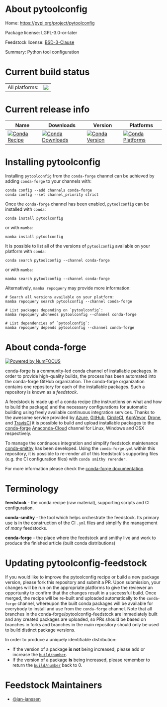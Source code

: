 About pytoolconfig
==================

Home: https://pypi.org/project/pytoolconfig

Package license: LGPL-3.0-or-later

Feedstock license: [BSD-3-Clause](https://github.com/conda-forge/pytoolconfig-feedstock/blob/main/LICENSE.txt)

Summary: Python tool configuration

Current build status
====================


<table><tr><td>All platforms:</td>
    <td>
      <a href="https://dev.azure.com/conda-forge/feedstock-builds/_build/latest?definitionId=16487&branchName=main">
        <img src="https://dev.azure.com/conda-forge/feedstock-builds/_apis/build/status/pytoolconfig-feedstock?branchName=main">
      </a>
    </td>
  </tr>
</table>

Current release info
====================

| Name | Downloads | Version | Platforms |
| --- | --- | --- | --- |
| [![Conda Recipe](https://img.shields.io/badge/recipe-pytoolconfig-green.svg)](https://anaconda.org/conda-forge/pytoolconfig) | [![Conda Downloads](https://img.shields.io/conda/dn/conda-forge/pytoolconfig.svg)](https://anaconda.org/conda-forge/pytoolconfig) | [![Conda Version](https://img.shields.io/conda/vn/conda-forge/pytoolconfig.svg)](https://anaconda.org/conda-forge/pytoolconfig) | [![Conda Platforms](https://img.shields.io/conda/pn/conda-forge/pytoolconfig.svg)](https://anaconda.org/conda-forge/pytoolconfig) |

Installing pytoolconfig
=======================

Installing `pytoolconfig` from the `conda-forge` channel can be achieved by adding `conda-forge` to your channels with:

```
conda config --add channels conda-forge
conda config --set channel_priority strict
```

Once the `conda-forge` channel has been enabled, `pytoolconfig` can be installed with `conda`:

```
conda install pytoolconfig
```

or with `mamba`:

```
mamba install pytoolconfig
```

It is possible to list all of the versions of `pytoolconfig` available on your platform with `conda`:

```
conda search pytoolconfig --channel conda-forge
```

or with `mamba`:

```
mamba search pytoolconfig --channel conda-forge
```

Alternatively, `mamba repoquery` may provide more information:

```
# Search all versions available on your platform:
mamba repoquery search pytoolconfig --channel conda-forge

# List packages depending on `pytoolconfig`:
mamba repoquery whoneeds pytoolconfig --channel conda-forge

# List dependencies of `pytoolconfig`:
mamba repoquery depends pytoolconfig --channel conda-forge
```


About conda-forge
=================

[![Powered by
NumFOCUS](https://img.shields.io/badge/powered%20by-NumFOCUS-orange.svg?style=flat&colorA=E1523D&colorB=007D8A)](https://numfocus.org)

conda-forge is a community-led conda channel of installable packages.
In order to provide high-quality builds, the process has been automated into the
conda-forge GitHub organization. The conda-forge organization contains one repository
for each of the installable packages. Such a repository is known as a *feedstock*.

A feedstock is made up of a conda recipe (the instructions on what and how to build
the package) and the necessary configurations for automatic building using freely
available continuous integration services. Thanks to the awesome service provided by
[Azure](https://azure.microsoft.com/en-us/services/devops/), [GitHub](https://github.com/),
[CircleCI](https://circleci.com/), [AppVeyor](https://www.appveyor.com/),
[Drone](https://cloud.drone.io/welcome), and [TravisCI](https://travis-ci.com/)
it is possible to build and upload installable packages to the
[conda-forge](https://anaconda.org/conda-forge) [Anaconda-Cloud](https://anaconda.org/)
channel for Linux, Windows and OSX respectively.

To manage the continuous integration and simplify feedstock maintenance
[conda-smithy](https://github.com/conda-forge/conda-smithy) has been developed.
Using the ``conda-forge.yml`` within this repository, it is possible to re-render all of
this feedstock's supporting files (e.g. the CI configuration files) with ``conda smithy rerender``.

For more information please check the [conda-forge documentation](https://conda-forge.org/docs/).

Terminology
===========

**feedstock** - the conda recipe (raw material), supporting scripts and CI configuration.

**conda-smithy** - the tool which helps orchestrate the feedstock.
                   Its primary use is in the construction of the CI ``.yml`` files
                   and simplify the management of *many* feedstocks.

**conda-forge** - the place where the feedstock and smithy live and work to
                  produce the finished article (built conda distributions)


Updating pytoolconfig-feedstock
===============================

If you would like to improve the pytoolconfig recipe or build a new
package version, please fork this repository and submit a PR. Upon submission,
your changes will be run on the appropriate platforms to give the reviewer an
opportunity to confirm that the changes result in a successful build. Once
merged, the recipe will be re-built and uploaded automatically to the
`conda-forge` channel, whereupon the built conda packages will be available for
everybody to install and use from the `conda-forge` channel.
Note that all branches in the conda-forge/pytoolconfig-feedstock are
immediately built and any created packages are uploaded, so PRs should be based
on branches in forks and branches in the main repository should only be used to
build distinct package versions.

In order to produce a uniquely identifiable distribution:
 * If the version of a package **is not** being increased, please add or increase
   the [``build/number``](https://docs.conda.io/projects/conda-build/en/latest/resources/define-metadata.html#build-number-and-string).
 * If the version of a package **is** being increased, please remember to return
   the [``build/number``](https://docs.conda.io/projects/conda-build/en/latest/resources/define-metadata.html#build-number-and-string)
   back to 0.

Feedstock Maintainers
=====================

* [@jan-janssen](https://github.com/jan-janssen/)

